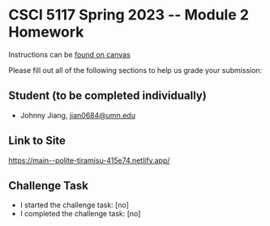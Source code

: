 # CSCI 5117 Spring 2023 -- Module 2 Homework


Instructions can be [found on canvas](https://canvas.umn.edu/courses/355584/pages/homework-2)

Please fill out all of the following sections to help us grade your submission:

## Student (to be completed individually)

* Johnny Jiang, jian0684@umn.edu

## Link to Site

https://main--polite-tiramisu-415e74.netlify.app/

## Challenge Task

* I started the challenge task: [no]
* I completed the challenge task: [no]


